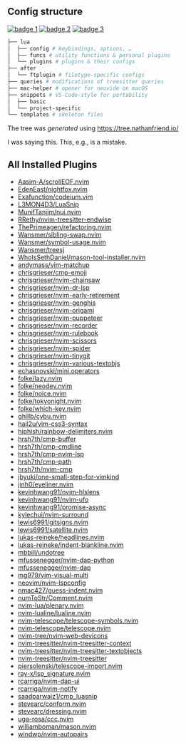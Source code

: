 ## Config structure

<a href="https://dotfyle.com/chrisgrieser/config-nvim"><img alt="badge 1" src="https://dotfyle.com/chrisgrieser/config-nvim/badges/plugins?style=flat"/></a>
<a href="https://dotfyle.com/chrisgrieser/config-nvim"><img alt="badge 2" src="https://dotfyle.com/chrisgrieser/config-nvim/badges/leaderkey?style=flat"/></a>
<a href="https://dotfyle.com/chrisgrieser/config-nvim"><img alt="badge 3" src="https://dotfyle.com/chrisgrieser/config-nvim/badges/plugin-manager?style=flat"/></a>

```bash
├── lua
│  ├── config # keybindings, options, …
│  ├── funcs # utility functions & personal plugins
│  └── plugins # plugins & their configs
├── after
│  └── ftplugin # filetype-specific configs
├── queries # modifications of treesitter queries
├── mac-helper # opener for neovide on macOS
├── snippets # VS-Code-style for portability
│  ├── basic
│  └── project-specific
└── templates # skeleton files
```

The tree was *generated* using <https://tree.nathanfriend.io/>

I was saying this.
This, e.g., is a mistake.

## All Installed Plugins
- [Aasim-A/scrollEOF.nvim](https://github.com/Aasim-A/scrollEOF.nvim)
- [EdenEast/nightfox.nvim](https://github.com/EdenEast/nightfox.nvim)
- [Exafunction/codeium.vim](https://github.com/Exafunction/codeium.vim)
- [L3MON4D3/LuaSnip](https://github.com/L3MON4D3/LuaSnip)
- [MunifTanjim/nui.nvim](https://github.com/MunifTanjim/nui.nvim)
- [RRethy/nvim-treesitter-endwise](https://github.com/RRethy/nvim-treesitter-endwise)
- [ThePrimeagen/refactoring.nvim](https://github.com/ThePrimeagen/refactoring.nvim)
- [Wansmer/sibling-swap.nvim](https://github.com/Wansmer/sibling-swap.nvim)
- [Wansmer/symbol-usage.nvim](https://github.com/Wansmer/symbol-usage.nvim)
- [Wansmer/treesj](https://github.com/Wansmer/treesj)
- [WhoIsSethDaniel/mason-tool-installer.nvim](https://github.com/WhoIsSethDaniel/mason-tool-installer.nvim)
- [andymass/vim-matchup](https://github.com/andymass/vim-matchup)
- [chrisgrieser/cmp-emoji](https://github.com/chrisgrieser/cmp-emoji)
- [chrisgrieser/nvim-chainsaw](https://github.com/chrisgrieser/nvim-chainsaw)
- [chrisgrieser/nvim-dr-lsp](https://github.com/chrisgrieser/nvim-dr-lsp)
- [chrisgrieser/nvim-early-retirement](https://github.com/chrisgrieser/nvim-early-retirement)
- [chrisgrieser/nvim-genghis](https://github.com/chrisgrieser/nvim-genghis)
- [chrisgrieser/nvim-origami](https://github.com/chrisgrieser/nvim-origami)
- [chrisgrieser/nvim-puppeteer](https://github.com/chrisgrieser/nvim-puppeteer)
- [chrisgrieser/nvim-recorder](https://github.com/chrisgrieser/nvim-recorder)
- [chrisgrieser/nvim-rulebook](https://github.com/chrisgrieser/nvim-rulebook)
- [chrisgrieser/nvim-scissors](https://github.com/chrisgrieser/nvim-scissors)
- [chrisgrieser/nvim-spider](https://github.com/chrisgrieser/nvim-spider)
- [chrisgrieser/nvim-tinygit](https://github.com/chrisgrieser/nvim-tinygit)
- [chrisgrieser/nvim-various-textobjs](https://github.com/chrisgrieser/nvim-various-textobjs)
- [echasnovski/mini.operators](https://github.com/echasnovski/mini.operators)
- [folke/lazy.nvim](https://github.com/folke/lazy.nvim)
- [folke/neodev.nvim](https://github.com/folke/neodev.nvim)
- [folke/noice.nvim](https://github.com/folke/noice.nvim)
- [folke/tokyonight.nvim](https://github.com/folke/tokyonight.nvim)
- [folke/which-key.nvim](https://github.com/folke/which-key.nvim)
- [ghillb/cybu.nvim](https://github.com/ghillb/cybu.nvim)
- [hail2u/vim-css3-syntax](https://github.com/hail2u/vim-css3-syntax)
- [hiphish/rainbow-delimiters.nvim](https://github.com/hiphish/rainbow-delimiters.nvim)
- [hrsh7th/cmp-buffer](https://github.com/hrsh7th/cmp-buffer)
- [hrsh7th/cmp-cmdline](https://github.com/hrsh7th/cmp-cmdline)
- [hrsh7th/cmp-nvim-lsp](https://github.com/hrsh7th/cmp-nvim-lsp)
- [hrsh7th/cmp-path](https://github.com/hrsh7th/cmp-path)
- [hrsh7th/nvim-cmp](https://github.com/hrsh7th/nvim-cmp)
- [jbyuki/one-small-step-for-vimkind](https://github.com/jbyuki/one-small-step-for-vimkind)
- [jinh0/eyeliner.nvim](https://github.com/jinh0/eyeliner.nvim)
- [kevinhwang91/nvim-hlslens](https://github.com/kevinhwang91/nvim-hlslens)
- [kevinhwang91/nvim-ufo](https://github.com/kevinhwang91/nvim-ufo)
- [kevinhwang91/promise-async](https://github.com/kevinhwang91/promise-async)
- [kylechui/nvim-surround](https://github.com/kylechui/nvim-surround)
- [lewis6991/gitsigns.nvim](https://github.com/lewis6991/gitsigns.nvim)
- [lewis6991/satellite.nvim](https://github.com/lewis6991/satellite.nvim)
- [lukas-reineke/headlines.nvim](https://github.com/lukas-reineke/headlines.nvim)
- [lukas-reineke/indent-blankline.nvim](https://github.com/lukas-reineke/indent-blankline.nvim)
- [mbbill/undotree](https://github.com/mbbill/undotree)
- [mfussenegger/nvim-dap-python](https://github.com/mfussenegger/nvim-dap-python)
- [mfussenegger/nvim-dap](https://github.com/mfussenegger/nvim-dap)
- [mg979/vim-visual-multi](https://github.com/mg979/vim-visual-multi)
- [neovim/nvim-lspconfig](https://github.com/neovim/nvim-lspconfig)
- [nmac427/guess-indent.nvim](https://github.com/nmac427/guess-indent.nvim)
- [numToStr/Comment.nvim](https://github.com/numToStr/Comment.nvim)
- [nvim-lua/plenary.nvim](https://github.com/nvim-lua/plenary.nvim)
- [nvim-lualine/lualine.nvim](https://github.com/nvim-lualine/lualine.nvim)
- [nvim-telescope/telescope-symbols.nvim](https://github.com/nvim-telescope/telescope-symbols.nvim)
- [nvim-telescope/telescope.nvim](https://github.com/nvim-telescope/telescope.nvim)
- [nvim-tree/nvim-web-devicons](https://github.com/nvim-tree/nvim-web-devicons)
- [nvim-treesitter/nvim-treesitter-context](https://github.com/nvim-treesitter/nvim-treesitter-context)
- [nvim-treesitter/nvim-treesitter-textobjects](https://github.com/nvim-treesitter/nvim-treesitter-textobjects)
- [nvim-treesitter/nvim-treesitter](https://github.com/nvim-treesitter/nvim-treesitter)
- [piersolenski/telescope-import.nvim](https://github.com/piersolenski/telescope-import.nvim)
- [ray-x/lsp_signature.nvim](https://github.com/ray-x/lsp_signature.nvim)
- [rcarriga/nvim-dap-ui](https://github.com/rcarriga/nvim-dap-ui)
- [rcarriga/nvim-notify](https://github.com/rcarriga/nvim-notify)
- [saadparwaiz1/cmp_luasnip](https://github.com/saadparwaiz1/cmp_luasnip)
- [stevearc/conform.nvim](https://github.com/stevearc/conform.nvim)
- [stevearc/dressing.nvim](https://github.com/stevearc/dressing.nvim)
- [uga-rosa/ccc.nvim](https://github.com/uga-rosa/ccc.nvim)
- [williamboman/mason.nvim](https://github.com/williamboman/mason.nvim)
- [windwp/nvim-autopairs](https://github.com/windwp/nvim-autopairs)
